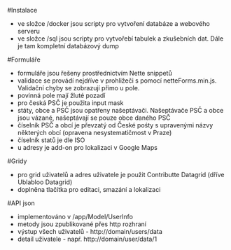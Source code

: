 #Instalace
- ve složce /docker jsou scripty pro vytvoření databáze a webového serveru
- ve složce /sql jsou scripty pro vytvořebí tabulek a zkušebních dat. Dále je tam kompletní databázový dump

#Formuláře
- formuláře jsou řešeny prostřednictvím Nette snippetů
- validace se provádí nejdŕíve v prohližeči s pomocí netteForms.min.js. Validační chyby se zobrazují přímo u pole.
- povinná pole mají žluté pozadí  
- pro česká PSČ je použita input mask
- státy, obce a PSČ jsou opatřeny našeptávači. Našeptávače PSČ a obce jsou vázané, našeptávají se pouze obce daného PSČ
- číselník PSČ a obcí je převzatý od České pośty s upravenými názvy některých obcí (opravena nesystematičmost v Praze)
- číselník statů je dle ISO  
- u adresy je add-on pro lokalizaci v Google Maps

#Gridy
- pro grid uživatelů a adres uživatele je použit Contributte Datagrid (dříve Ublabloo Datagrid)
- doplněna tlačítka pro editaci, smazání a lokalizaci

#API json
- implementováno v /app/Model/UserInfo
- metody jsou zpublikované přes http rozhraní  
- výstup všech uživatelů - http://domain/users/data
- detail uživatele - napŕ. http://domain/user/data/1
